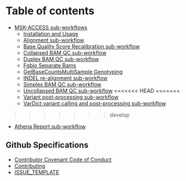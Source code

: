 # Table of contents

- [MSK-ACCESS sub-workflows](../README.md)
  - [Installation and Usage](install.md)
  - [Alignment sub-workflow](../alignment/README.md)
  - [Base Quality Score Recalibration sub-workflow](../base_quality_recalibration/README.md)
  - [Collapsed BAM QC sub-workflow](../qc_collapsed_bam/README.md)
  - [Duplex BAM QC sub-workflow](../qc_duplex_bam/README.md)
  - [Fgbio Separate Bams](../fgbio_separate_bams/README.md)
  - [GetBaseCountsMultiSample Genotyping](../gbcms_genotyping/README.md)
  - [INDEL re-alignment sub-workflow](../indel_realignment/README.md)
  - [Simplex BAM QC sub-workflow](../qc_simplex_bam/README.md)
  - [Uncollapsed BAM QC sub-workflow](../qc_uncollapsed_bam/README.md)
<<<<<<< HEAD
=======
  - [Variant post-processing sub-workflow](../variant_postprocessing/README.md)
  - [VarDict variant calling and post-processing sub-workflow](../vardict_workflow/README.md)
>>>>>>> develop
  - [Athena Report sub-workflow](../athena_report/README.md)

## Github Specifications

- [Contributor Covenant Code of Conduct](github-specifications/code_of_conduct.md)
- [Contributing](github-specifications/contributing.md)
- [ISSUE_TEMPLATE](github-specifications/issue_template.md)
